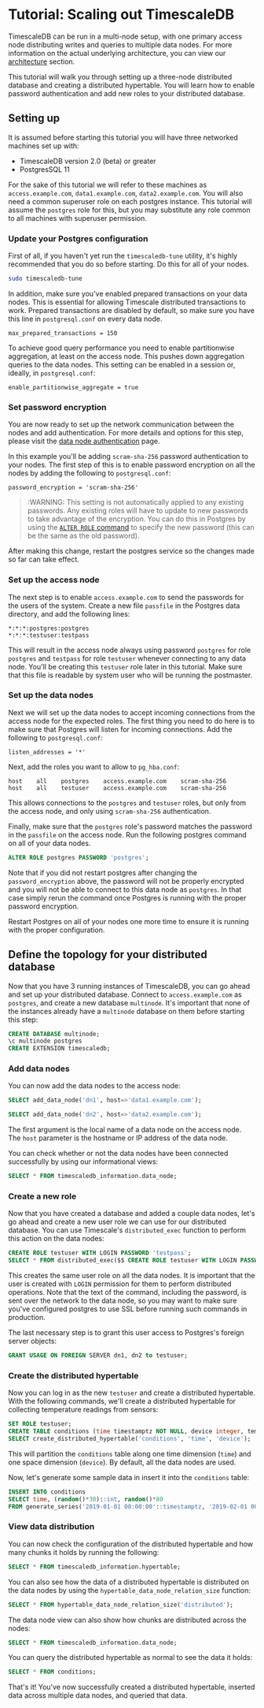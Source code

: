 # Tutorial: Scaling out TimescaleDB

TimescaleDB can be run in a multi-node setup, with one primary access node distributing
writes and queries to multiple data nodes. For more information on the actual
underlying architecture, you can view our [architecture][architecture] section.

This tutorial will walk you through setting up a three-node distributed
database and creating a distributed hypertable. You will learn how to enable
password authentication and add new roles to your distributed database.

## Setting up

It is assumed before starting this tutorial you will have three networked machines set up with:
- TimescaleDB version 2.0 (beta) or greater
- PostgresSQL 11

For the sake of this tutorial we will refer to these machines as
`access.example.com`, `data1.example.com`, `data2.example.com`. You will also
need a common superuser role on each postgres instance. This tutorial
will assume the `postgres` role for this, but you may substitute any
role common to all machines with superuser permission.

### Update your Postgres configuration

First of all, if you haven't yet run the `timescaledb-tune` utility, it's
highly recommended that you do so before starting. Do this for all of your
nodes.
```bash
sudo timescaledb-tune
```

In addition, make sure you've enabled prepared transactions on your data
nodes. This is essential for allowing Timescale distributed transactions to
work. Prepared transactions are disabled by default, so make sure you have
this line in `postgresql.conf` on every data node.
```
max_prepared_transactions = 150
```

To achieve good query performance you need to enable partitionwise aggregation,
at least on the access node. This pushes down aggregation queries to the 
data nodes. This setting can be enabled in a session or, ideally, in 
`postgresql.conf`:

```
enable_partitionwise_aggregate = true
```


### Set password encryption

You are now ready to set up the network communication between the nodes and
add authentication. For more details and options for this step, please visit
the [data node authentication][data-node-authentication] page.

In this example you'll be adding `scram-sha-256` password authentication to your
nodes. The first step of this is to enable password encryption on all the nodes
by adding the following to `postgresql.conf`:

```
password_encryption = 'scram-sha-256'
```

>:WARNING: This setting is not automatically applied to any existing passwords.
Any existing roles will have to update to new passwords to take advantage of
the encryption. You can do this in Postgres by using the [`ALTER ROLE` command][postgres-alterrole]
to specify the new password (this can be the same as the old password).

After making this change, restart the postgres service so the changes made so
far can take effect.

### Set up the access node

The next step is to enable `access.example.com` to send the passwords for the
users of the system. Create a new file `passfile` in the Postgres data
directory, and add the following lines:
```
*:*:*:postgres:postgres
*:*:*:testuser:testpass
```

This will result in the access node always using password `postgres` for role
`postgres` and `testpass` for role `testuser` whenever connecting to any data
node. You'll be creating this `testuser` role later in this tutorial. Make sure
that this file is readable by system user who will be running the postmaster.

### Set up the data nodes

Next we will set up the data nodes to accept incoming connections from the
access node for the expected roles. The first thing you need to do here is
to make sure that Postgres will listen for incoming connections. Add the
following to `postgresql.conf`:
```
listen_addresses = '*'
```

Next, add the roles you want to allow to `pg_hba.conf`:
```
host    all    postgres    access.example.com    scram-sha-256
host    all    testuser    access.example.com    scram-sha-256
```

This allows connections to the `postgres` and `testuser` roles, but only from
the access node, and only using `scram-sha-256` authentication.

Finally, make sure that the `postgres` role's password matches the password in
the `passfile` on the access node. Run the following postgres command on all of
your data nodes.

```sql
ALTER ROLE postgres PASSWORD 'postgres';
```

Note that if you did not restart postgres after changing the
`password_encryption` above, the password will not be properly encrypted and
you will not be able to connect to this data node as `postgres`. In that case
simply rerun the command once Postgres is running with the proper password
encryption.

Restart Postgres on all of your nodes one more time to ensure it is running
with the proper configuration.

## Define the topology for your distributed database

Now that you have 3 running instances of TimescaleDB, you can go ahead
and set up your distributed database. Connect to `access.example.com`
as `postgres`, and create a new database `multinode`. It's important that
none of the instances already have a `multinode` database on them
before starting this step:

```sql
CREATE DATABASE multinode;
\c multinode postgres
CREATE EXTENSION timescaledb;
```

### Add data nodes

You can now add the data nodes to the access node:

```sql
SELECT add_data_node('dn1', host=>'data1.example.com');

SELECT add_data_node('dn2', host=>'data2.example.com');
```

The first argument is the local name of a data node on the access node. The
`host` parameter is the hostname or IP address of the data node.

You can check whether or not the data nodes have been connected successfully by
using our informational views:

```sql
SELECT * FROM timescaledb_information.data_node;
```

### Create a new role

Now that you have created a database and added a couple data nodes, let's go
ahead and create a new user role we can use for our distributed database.
You can use Timescale's `distributed_exec` function to perform this action on
the data nodes:
```sql
CREATE ROLE testuser WITH LOGIN PASSWORD 'testpass';
SELECT * FROM distributed_exec($$ CREATE ROLE testuser WITH LOGIN PASSWORD 'testpass' $$);
```

This creates the same user role on all the data nodes. It is important that
the user is created with `LOGIN` permission for them to perform distributed
operations. Note that the text of the command, including the password, is sent
over the network to the data node, so you may want to make sure you've
configured postgres to use SSL before running such commands in production.

The last necessary step is to grant this user access to Postgres's
foreign server objects:
```sql
GRANT USAGE ON FOREIGN SERVER dn1, dn2 to testuser;
```

### Create the distributed hypertable

Now you can log in as the new `testuser` and create a distributed hypertable.
With the following commands, we'll create a distributed hypertable for
collecting temperature readings from sensors:

```sql
SET ROLE testuser;
CREATE TABLE conditions (time timestamptz NOT NULL, device integer, temp float);
SELECT create_distributed_hypertable('conditions', 'time', 'device');
```

This will partition the `conditions` table along one time dimension
(`time`) and one space dimension (`device`). By default, all
the data nodes are used.

Now, let's generate some sample data in insert it into the
`conditions` table:

```sql
INSERT INTO conditions
SELECT time, (random()*30)::int, random()*80
FROM generate_series('2019-01-01 00:00:00'::timestamptz, '2019-02-01 00:00:00', '1 min') AS time;
```

### View data distribution

You can now check the configuration of the distributed hypertable and
how many chunks it holds by running the following:

```sql
SELECT * FROM timescaledb_information.hypertable;
```

You can also see how the data of a distributed hypertable is distributed
on the data nodes by using the `hypertable_data_node_relation_size` function:

```sql
SELECT * FROM hypertable_data_node_relation_size('distributed');
```

The data node view can also show how chunks are distributed across the
nodes:

```sql
SELECT * FROM timescaledb_information.data_node;
```

You can query the distributed hypertable as normal to see the data it
holds:

```sql
SELECT * FROM conditions;
```

That's it! You've now successfully created a distributed hypertable,
inserted data across multiple data nodes, and queried that data.


[architecture]: /introduction/architecture#timescaledb-clustering
[data-node-authentication]: /getting-started/setup/data-node-authentication
[postgres-alterrole]: https://www.postgresql.org/docs/current/sql-alterrole.html
